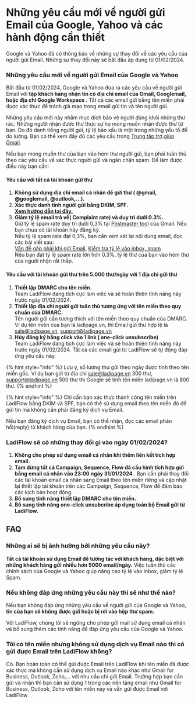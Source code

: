 # Những yêu cầu mới về người gửi Email của Google, Yahoo và các hành động cần thiết

Google và Yahoo đã có thông báo về những sự thay đổi về các yêu cầu của người gửi Email. Những sự thay đổi này sẽ bắt đầu áp dụng từ 01/02/2024.&#x20;

### Những yêu cầu mới về người gửi Email của Google và Yahoo

Bắt đầu từ 01/02/2024, Google và Yahoo đưa ra các yêu cầu về người gửi Email với **tập khách hàng nhận tin có địa chỉ email của Gmail, Googlemail, hoặc địa chỉ Google Workspace .** Tất cả các email gửi bằng tên miền phải được xác thực để tránh giả mạo trong email gửi tin và tên người gửi.

Những yêu cầu mới này nhằm mục đích bảo vệ người dùng khỏi những thư rác. Những người nhận được thư thực sự họ mong muốn nhận được thư từ bạn. Do đó danh tiếng người gửi, tỷ lệ báo xấu là một trong những yếu tố để đo lường. Bạn có thể xem đầy đủ các yêu cầu trong [Trung tâp trợ giúp Gmai](https://support.google.com/a/answer/81126?visit_id=638410716736986358-1672109054\&rd=1)[l](https://support.google.com/a/answer/81126?visit_id=638410716736986358-1672109054\&rd=1).

Nếu bạn mong muốn thư của bạn vào hòm thư người gửi, bạn phải tuân thủ theo các yêu cầu về xác thực người gửi và ngăn chặn spam. Để làm được điều này bạn cần:

#### **Yêu cầu với tất cả tài khoản gửi thư**

1. **Không sử dụng địa chỉ email cá nhân để gửi thư ( @gmail, @googlemail, @outlook,...).**
2. **Xác thực danh tính người gửi bằng DKIM, SPF.**\
   [**Xem hướng dẫn tại đây.**](cac-cach-xac-thuc-danh-tinh-nguoi-gui-email.md)
3. **Giảm tỷ lệ email trả về( Complaint rate) và duy trì dưới 0.3%.**\
   Giữ tỷ lệ spam rate duy trì dưới 0,3% tại [Postmaster tool](https://gmail.com/postmaster/) của Gmail. Nếu bạn chưa có tài khoản hãy đăng ký.\
   Nếu tỷ lệ spam rate đạt 0,3%, bạn cần xem xét lại nội dung email, đọc các bài viết sau:\
   [Vấn đề gặp phải khi gửi Email](cac-van-de-gap-phai-khi-gui-email.md), [Kiểm tra tỷ lệ vào inbox, spam](kiem-tra-ty-le-vao-inbox-spam.md)\
   Nếu bạn đạt tỷ lệ spam rate lớn hơn 0.3%, tỷ lệ thư của bạn vào hòm thư của người nhận rất thấp.

#### **Yêu cầu với tài khoản gửi thư trên 5.000 thư/ngày với 1 địa chỉ gửi thư**

1. **Thiết lập DMARC cho tên miền**.\
   Team LadiFlow đang tích cực làm việc và sẽ hoàn thiện tính năng này trước ngày 01/02/2024.
2. **Thiết lập địa chỉ người gửi tuân thủ tương ứng với tên miền theo quy chuẩn của DMARC.**\
   Tên người gửi cần tương thích với tên miền theo quy chuẩn của DMARC. Ví dụ tên miền của bạn là ladipage.vn, thì Email gửi thư hợp lệ là sale@ladipage.vn, support@ladipage.vn
3. **Hủy đăng ký bằng click vào 1 link ( one-click unsubscribe)**\
   Team LadiFlow đang tích cực làm việc và sẽ hoàn thiện tính năng này trước ngày 01/02/2024. Tất cả các email gửi từ LadiFlow sẽ tự động đáp ứng yêu cầu này.

{% hint style="info" %}
Lưu ý, số lượng thư gửi theo ngày được tính theo tên miền gốc. Ví dụ bạn gửi từ địa chỉ sale@ladipage.vn 300 thư, support@ladipage.vn 500 thư thì Google sẽ tính tên miền ladipage.vn là 800 thư.
{% endhint %}

{% hint style="info" %}
Chỉ cần bạn xác thực thành công tên miền trên LadiFlow bằng DKIM và SPF, bạn có thể sử dụng email theo tên miền đó để gửi tin mà không cần phải đăng ký dịch vụ Email.

Nếu bạn đăng ký dịch vụ Email, bạn có thể nhận, đọc các email phản hồi(reply) từ khách hàng của bạn.
{% endhint %}

### LadiFlow sẽ có những thay đổi gì vào ngày 01/02/2024?

1. **Không cho phép sử dụng email cá nhân khi thêm liên kết tích hợp email.**
2. **Tạm dừng tất cả Campaign, Sequence, Flow đã cấu hình tích hợp gửi bằng email cá nhân vào 23:00 ngày 31/01/2024** . Bạn cần phải thay đổi các tài khoản email cá nhân sang Email theo tên miền riêng và cập nhật lại thiết lập tài khoản trên các Campaign, Sequence, Flow để đảm bảo các kịch bản hoạt động.
3. **Bổ sung tính năng thiết lập DMARC cho tên miền.**
4. **Bổ sung tính năng one-click unsubcribe áp dụng toàn bộ Email gửi từ LadiFlow.**

## FAQ

### Những ai sẽ bị ảnh hưởng bởi những yêu cầu này?

**Tất cả tài khoản sử dụng Email để tương tác với khách hàng, đặc biệt với những khách hàng gửi nhiều hơn 5000 email/ngày.** Việc tuân thủ các chỉnh sách của Google và Yahoo giúp nâng cao tỷ lệ vào inbox, giảm tỷ lệ Spam.

### Nếu không đáp ứng những yêu cầu này thì sẽ như thế nào?

Nếu bạn không đáp ứng những yêu cầu về người gửi của Google và Yahoo, **tin của bạn sẽ không được gửi hoặc bị rơi vào hộp thư spam.**&#x20;

Với LadiFlow, chúng tôi sẽ ngừng cho phép gửi mail sử dụng email cá nhân và bổ sung thêm các tính năng để đáp ứng yêu cầu của Google và Yahoo.

### Tôi có tên miền nhưng không sử dụng dịch vụ Email nào thì có gửi được Email trên LadiFlow không?

Có. Bạn hoàn toàn có thể gửi được Email trên LadiFlow khi tên miền đã được xác thực mà không cần sử dụng dịch vụ Email nào khác như Gmail for Business, Outlook, Zoho,… với nhu cầu chỉ gửi Email. Trường hợp bạn cần gửi và nhận thì bạn cần sử dụng 1 trong các nền tảng email như Gmail for Business, Outlook, Zoho với tên miền này và vẫn gửi được Email với LadiFlow
